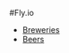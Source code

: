 #Fly.io

- [Breweries](https://beer-rater.fly.dev/breweries)
- [Beers](https://beer-rater.fly.dev/beers)
